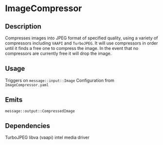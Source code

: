 # ImageCompressor

## Description

Compresses images into JPEG format of specified quality, using a variety of compressors including `VAAPI` and `TurboJPEG`.
It will use compressors in order until it finds a free one to compress the image.
In the event that no compressors are currently free it will drop the image.

## Usage

Triggers on `message::input::Image`
Configuration from `ImageCompressor.yaml`

## Emits

`message::output::CompressedImage`

## Dependencies

TurboJPEG
libva (vaapi)
intel media driver
